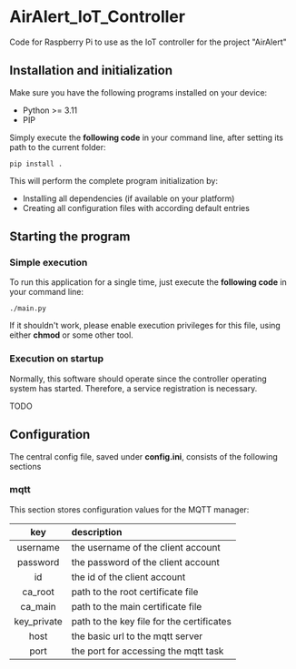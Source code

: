 # AirAlert_IoT_Controller
Code for Raspberry Pi to use as the IoT controller for the project "AirAlert"

## Installation and initialization

Make sure you have the following programs installed on your device:

- Python >= 3.11
- PIP

Simply execute the **following code** in your command line, after setting its path to the current folder:

    pip install .

This will perform the complete program initialization by:

- Installing all dependencies (if available on your platform)
- Creating all configuration files with according default entries

## Starting the program

### Simple execution

To run this application for a single time, just execute the **following code** in your command line:

    ./main.py

If it shouldn't work, please enable execution privileges for this file, using either **chmod** or some other tool.

### Execution on startup

Normally, this software should operate since the controller operating system has started.
Therefore, a service registration is necessary.

TODO

## Configuration

The central config file, saved under **config.ini**, consists of the following sections

### mqtt

This section stores configuration values for the MQTT manager:

|     key     | description                               |
|:-----------:|:------------------------------------------|
|  username   | the username of the client account        |
|  password   | the password of the client account        |
|     id      | the id of the client account              |
|   ca_root   | path to the root certificate file         |
|   ca_main   | path to the main certificate file         |
| key_private | path to the key file for the certificates |
|    host     | the basic url to the mqtt server          |
|    port     | the port for accessing the mqtt task      |